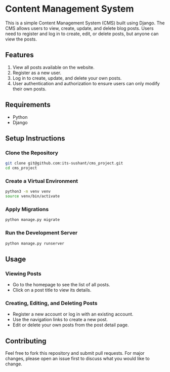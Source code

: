 # Content Management System

This is a simple Content Management System (CMS) built using Django. The CMS allows users to view, create, update, and delete blog posts. Users need to register and log in to create, edit, or delete posts, but anyone can view the posts.

## Features

1. View all posts available on the website.
2. Register as a new user.
3. Log in to create, update, and delete your own posts.
4. User authentication and authorization to ensure users can only modify their own posts.

## Requirements

- Python
- Django

## Setup Instructions

### Clone the Repository

```bash
git clone git@github.com:its-sushant/cms_project.git
cd cms_project
```

### Create a Virtual Environment

```bash
python3 -m venv venv
source venv/bin/activate
```

### Apply Migrations

```bash
python manage.py migrate
```

### Run the Development Server

```bash
python manage.py runserver
```

## Usage

### Viewing Posts
- Go to the homepage to see the list of all posts.
- Click on a post title to view its details.
### Creating, Editing, and Deleting Posts
- Register a new account or log in with an existing account.
- Use the navigation links to create a new post.
- Edit or delete your own posts from the post detail page.

## Contributing
Feel free to fork this repository and submit pull requests. For major changes, please open an issue first to discuss what you would like to change.

